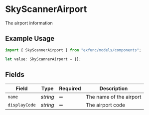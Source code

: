 # SkyScannerAirport

The airport information

## Example Usage

```typescript
import { SkyScannerAirport } from "exfunc/models/components";

let value: SkyScannerAirport = {};
```

## Fields

| Field                   | Type                    | Required                | Description             |
| ----------------------- | ----------------------- | ----------------------- | ----------------------- |
| `name`                  | *string*                | :heavy_minus_sign:      | The name of the airport |
| `displayCode`           | *string*                | :heavy_minus_sign:      | The airport code        |